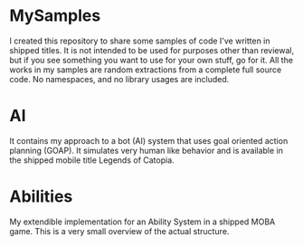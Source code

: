 # MySamples
I created this repository to share some samples of code I've written in shipped titles. It is not intended to be used for purposes other than reviewal, but if you see something you want to use for your own stuff, go for it.
All the works in my samples are random extractions from a complete full source code. No namespaces, and no library usages are included.

# AI
It contains my approach to a bot (AI) system that uses goal oriented action planning (GOAP). It simulates very human like behavior and is available in the shipped mobile title Legends of Catopia.
# Abilities
My extendible implementation for an Ability System in a shipped MOBA game. This is a very small overview of the actual structure.
